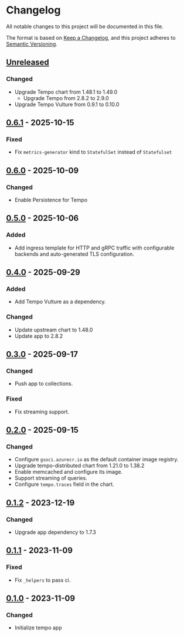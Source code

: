 # Changelog

All notable changes to this project will be documented in this file.

The format is based on [Keep a Changelog](https://keepachangelog.com/en/1.0.0/),
and this project adheres to [Semantic Versioning](https://semver.org/spec/v2.0.0.html).

## [Unreleased]

### Changed

- Upgrade Tempo chart from 1.48.1 to 1.49.0
  - Upgrade Tempo from 2.8.2 to 2.9.0 
- Upgrade Tempo Vulture from 0.9.1 to 0.10.0

## [0.6.1] - 2025-10-15

### Fixed

- Fix `metrics-generator` kind to `StatefulSet` instead of `Statefulset`

## [0.6.0] - 2025-10-09

### Changed

- Enable Persistence for Tempo

## [0.5.0] - 2025-10-06

### Added

- Add ingress template for HTTP and gRPC traffic with configurable backends and auto-generated TLS configuration.

## [0.4.0] - 2025-09-29

### Added

- Add Tempo Vulture as a dependency.

### Changed

- Update upstream chart to 1.48.0
- Update app to 2.8.2

## [0.3.0] - 2025-09-17

### Changed

- Push app to collections.

### Fixed

- Fix streaming support.

## [0.2.0] - 2025-09-15

### Changed

- Configure `gsoci.azurecr.io` as the default container image registry.
- Upgrade tempo-distributed chart from 1.21.0 to 1.38.2
- Enable memcached and configure its image.
- Support streaming of queries.
- Configure `tempo.traces` field in the chart.

## [0.1.2] - 2023-12-19

### Changed

- Upgrade app dependency to 1.7.3

## [0.1.1] - 2023-11-09

### Fixed

- Fix `_helpers` to pass ci.

## [0.1.0] - 2023-11-09

### Changed

- Initialize tempo app

[Unreleased]: https://github.com/giantswarm/tempo-app/compare/v0.6.1...HEAD
[0.6.1]: https://github.com/giantswarm/tempo-app/compare/v0.6.0...v0.6.1
[0.6.0]: https://github.com/giantswarm/tempo-app/compare/v0.5.0...v0.6.0
[0.5.0]: https://github.com/giantswarm/tempo-app/compare/v0.4.0...v0.5.0
[0.4.0]: https://github.com/giantswarm/tempo-app/compare/v0.3.0...v0.4.0
[0.3.0]: https://github.com/giantswarm/tempo-app/compare/v0.2.0...v0.3.0
[0.2.0]: https://github.com/giantswarm/tempo-app/compare/v0.1.2...v0.2.0
[0.1.2]: https://github.com/giantswarm/tempo-app/compare/v0.1.1...v0.1.2
[0.1.1]: https://github.com/giantswarm/tempo-app/compare/v0.1.0...v0.1.1
[0.1.0]: https://github.com/giantswarm/tempo-app/releases/tag/v0.1.0

